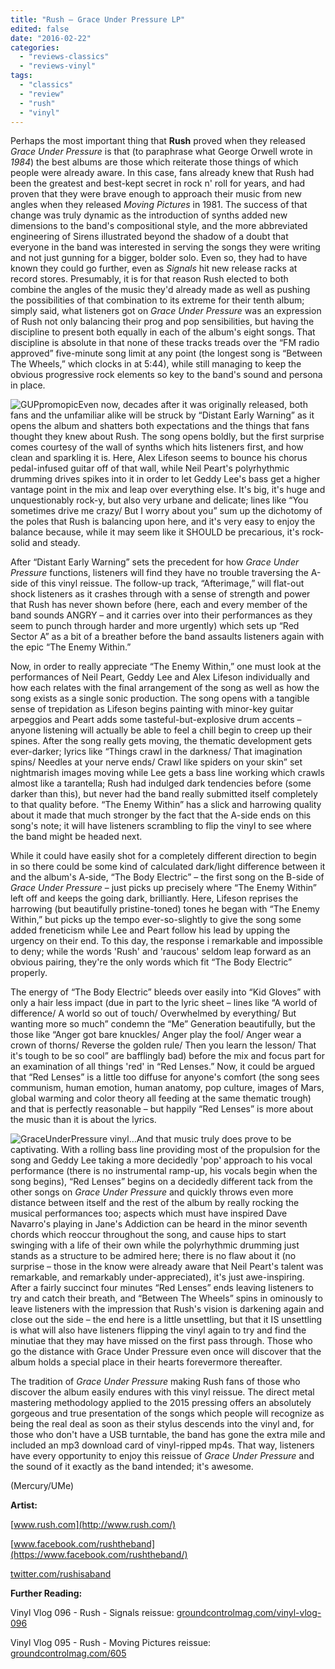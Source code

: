 ```yaml
---
title: "Rush – Grace Under Pressure LP"
edited: false
date: "2016-02-22"
categories:
  - "reviews-classics"
  - "reviews-vinyl"
tags:
  - "classics"
  - "review"
  - "rush"
  - "vinyl"
---
```


Perhaps the most important thing that **Rush** proved when they released _Grace Under Pressure_ is that (to paraphrase what George Orwell wrote in _1984_) the best albums are those which reiterate those things of which people were already aware. In this case, fans already knew that Rush had been the greatest and best-kept secret in rock n' roll for years, and had proven that they were brave enough to approach their music from new angles when they released _Moving Pictures_ in 1981. The success of that change was truly dynamic as the introduction of synths added new dimensions to the band's compositional style, and the more abbreviated engineering of Sirens illustrated beyond the shadow of a doubt that everyone in the band was interested in serving the songs they were writing and not just gunning for a bigger, bolder solo. Even so, they had to have known they could go further, even as _Signals_ hit new release racks at record stores. Presumably, it is for that reason Rush elected to both combine the angles of the music they'd already made as well as pushing the possibilities of that combination to its extreme for their tenth album; simply said, what listeners got on _Grace Under Pressure_ was an expression of Rush not only balancing their prog and pop sensibilities, but having the discipline to present both equally in each of the album's eight songs. That discipline is absolute in that none of these tracks treads over the “FM radio approved” five-minute song limit at any point (the longest song is “Between The Wheels,” which clocks in at 5:44), while still managing to keep the obvious progressive rock elements so key to the band's sound and persona in place.

![GUPpromopic](https://hellbound.ca/wp-content/uploads/2016/02/GUPpromopic-300x244.jpg)Even now, decades after it was originally released, both fans and the unfamiliar alike will be struck by “Distant Early Warning” as it opens the album and shatters both expectations and the things that fans thought they knew about Rush. The song opens boldly, but the first surprise comes courtesy of the wall of synths which hits listeners first, and how clean and sparkling it is. Here, Alex Lifeson seems to bounce his chorus pedal-infused guitar off of that wall, while Neil Peart's polyrhythmic drumming drives spikes into it in order to let Geddy Lee's bass get a higher vantage point in the mix and leap over everything else. It's big, it's huge and unquestionably rock-y, but also very urbane and delicate; lines like “You sometimes drive me crazy/ But I worry about you” sum up the dichotomy of the poles that Rush is balancing upon here, and it's very easy to enjoy the balance because, while it may seem like it SHOULD be precarious, it's rock-solid and steady.

After “Distant Early Warning” sets the precedent for how _Grace Under Pressure_ functions, listeners will find they have no trouble traversing the A-side of this vinyl reissue. The follow-up track, “Afterimage,” will flat-out shock listeners as it crashes through with a sense of strength and power that Rush has never shown before (here, each and every member of the band sounds ANGRY – and it carries over into their performances as they seem to punch through harder and more urgently) which sets up “Red Sector A” as a bit of a breather before the band assaults listeners again with the epic “The Enemy Within.”

Now, in order to really appreciate “The Enemy Within,” one must look at the performances of Neil Peart, Geddy Lee and Alex Lifeson individually and how each relates with the final arrangement of the song as well as how the song exists as a single sonic production. The song opens with a tangible sense of trepidation as Lifeson begins painting with minor-key guitar arpeggios and Peart adds some tasteful-but-explosive drum accents – anyone listening will actually be able to feel a chill begin to creep up their spines. After the song really gets moving, the thematic development gets ever-darker; lyrics like “Things crawl in the darkness/ That imagination spins/ Needles at your nerve ends/ Crawl like spiders on your skin” set nightmarish images moving while Lee gets a bass line working which crawls almost like a tarantella; Rush had indulged dark tendencies before (some darker than this), but never had the band really submitted itself completely to that quality before. “The Enemy Within” has a slick and harrowing quality about it made that much stronger by the fact that the A-side ends on this song's note; it will have listeners scrambling to flip the vinyl to see where the band might be headed next.

While it could have easily shot for a completely different direction to begin in so there could be some kind of calculated dark/light difference between it and the album's A-side, “The Body Electric” – the first song on the B-side of _Grace Under Pressure_ – just picks up precisely where “The Enemy Within” left off and keeps the going dark, brilliantly. Here, Lifeson reprises the harrowing (but beautifully pristine-toned) tones he began with “The Enemy Within,” but picks up the tempo ever-so-slightly to give the song some added freneticism while Lee and Peart follow his lead by upping the urgency on their end. To this day, the response i remarkable and impossible to deny; while the words 'Rush' and 'raucous' seldom leap forward as an obvious pairing, they're the only words which fit “The Body Electric” properly.

The energy of “The Body Electric” bleeds over easily into “Kid Gloves” with only a hair less impact (due in part to the lyric sheet – lines like “A world of difference/ A world so out of touch/ Overwhelmed by everything/ But wanting more so much” condemn the “Me” Generation beautifully, but the those like “Anger got bare knuckles/ Anger play the fool/ Anger wear a crown of thorns/ Reverse the golden rule/ Then you learn the lesson/ That it's tough to be so cool” are bafflingly bad) before the mix and focus part for an examination of all things 'red' in “Red Lenses.” Now, it could be argued that “Red Lenses” is a little too diffuse for anyone's comfort (the song sees communism, human emotion, human anatomy, pop culture, images of Mars, global warming and color theory all feeding at the same thematic trough) and that is perfectly reasonable – but happily “Red Lenses” is more about the music than it is about the lyrics.

![GraceUnderPressure vinyl](https://hellbound.ca/wp-content/uploads/2016/02/GraceUnderPressure-vinyl-300x225.jpg)...And that music truly does prove to be captivating. With a rolling bass line providing most of the propulsion for the song and Geddy Lee taking a more decidedly 'pop' approach to his vocal performance (there is no instrumental ramp-up, his vocals begin when the song begins), “Red Lenses” begins on a decidedly different tack from the other songs on _Grace Under Pressure_ and quickly throws even more distance between itself and the rest of the album by really rocking the musical performances too; aspects which must have inspired Dave Navarro's playing in Jane's Addiction can be heard in the minor seventh chords which reoccur throughout the song, and cause hips to start swinging with a life of their own while the polyrhythmic drumming just stands as a structure to be admired here; there is no flaw about it (no surprise – those in the know were already aware that Neil Peart's talent was remarkable, and remarkably under-appreciated), it's just awe-inspiring. After a fairly succinct four minutes “Red Lenses” ends leaving listeners to try and catch their breath, and “Between The Wheels” spins in ominously to leave listeners with the impression that Rush's vision is darkening again and close out the side – the end here is a little unsettling, but that it IS unsettling is what will also have listeners flipping the vinyl again to try and find the minutiae that they may have missed on the first pass through. Those who go the distance with Grace Under Pressure even once will discover that the album holds a special place in their hearts forevermore thereafter.

The tradition of _Grace Under Pressure_ making Rush fans of those who discover the album easily endures with this vinyl reissue. The direct metal mastering methodology applied to the 2015 pressing offers an absolutely gorgeous and true presentation of the songs which people will recognize as being the real deal as soon as their stylus descends into the vinyl and, for those who don't have a USB turntable, the band has gone the extra mile and included an mp3 download card of vinyl-ripped mp4s. That way, listeners have every opportunity to enjoy this reissue of _Grace Under Pressure_ and the sound of it exactly as the band intended; it's awesome.

(Mercury/UMe)

**Artist:**

[www.rush.com](http://www.rush.com/)

[www.facebook.com/rushtheband](https://www.facebook.com/rushtheband/)

[twitter.com/rushisaband](https://twitter.com/rushisaband?ref_src=twsrc)

**Further Reading:**

Vinyl Vlog 096 - Rush - Signals reissue: [groundcontrolmag.com/vinyl-vlog-096](http://groundcontrolmag.com/vinyl-vlog-096/)

Vinyl Vlog 095 - Rush - Moving Pictures reissue: [groundcontrolmag.com/605](http://groundcontrolmag.com/605/)

